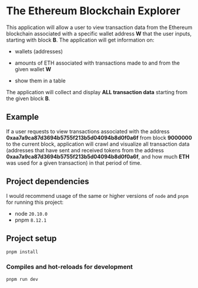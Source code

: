 # The Ethereum Blockchain Explorer

This application will allow a user to view transaction data from the Ethereum blockchain associated with a specific wallet address **W** that the user inputs, starting with block **B**. The application will get information on:

- wallets (addresses)

- amounts of ETH associated with transactions made to and from the given wallet **W**

- show them in a table

The application will collect and display **ALL transaction data** starting from the given block **B**.

## Example

If a user requests to view transactions associated with the address **0xaa7a9ca87d3694b5755f213b5d04094b8d0f0a6f** from block **9000000** to the current block, application will crawl and visualize all transaction data (addresses that have sent and received tokens from the address **0xaa7a9ca87d3694b5755f213b5d04094b8d0f0a6f**, and how much **ETH** was used for a given transaction) in that period of time.

## Project dependencies

I would recommend usage of the same or higher versions of `node` and `pnpm` for running this project:

- node `20.10.0`
- pnpm `8.12.1`

## Project setup

```
pnpm install
```

### Compiles and hot-reloads for development

```
pnpm run dev
```
